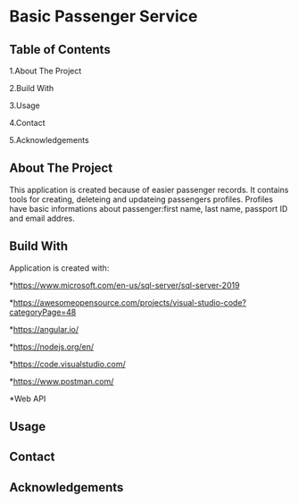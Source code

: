 # Basic Passenger Service

## Table of Contents
1.About The Project

2.Build With 

3.Usage

4.Contact

5.Acknowledgements

## About The Project
This application is created because of easier passenger records. It contains tools for creating, deleteing and updateing passengers profiles. Profiles have basic informations about passenger:first name, last name, passport ID and email addres.


## Build With 
Application is created with:

*https://www.microsoft.com/en-us/sql-server/sql-server-2019

*https://awesomeopensource.com/projects/visual-studio-code?categoryPage=48

*https://angular.io/

*https://nodejs.org/en/

*https://code.visualstudio.com/

*https://www.postman.com/

*Web API

## Usage




## Contact



## Acknowledgements
